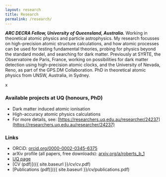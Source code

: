 ```yaml
---
layout: research
title: Research
permalink: /research/
---
```

**_ARC DECRA Fellow, University of Queensland, Australia._**
Working in theoretical atomic physics and particle astrophysics. My research focusses on high-precision atomic structure calculations, and how atomic processes can be used for testing fundamental theories, probing for physics beyond the standard model, and searching for dark matter.
Previously at SYRTE, the Observatoire de Paris, France, working on possibilities for dark matter detection using high-precision atomic clocks, and the University of Nevada, Reno, as part of the GPS.DM Collaboration.
PhD in theoretical atomic physics from UNSW, Australia, in Sydney.

x

### Available projects at UQ (honours, PhD)
 * Dark matter induced atomic ionisation
 * High-accuracy atomic physics calculations
 * For more details, see: [https://researchers.uq.edu.au/researcher/24237](https://researchers.uq.edu.au/researcher/24237)

### Links
 * ORCiD: [orcid.org/0000-0002-0345-6375](https://orcid.org/0000-0002-0345-6375)
 * arXiv profile (all papers, free downloads): [arxiv.org/a/roberts_b_1](https://arxiv.org/a/roberts_b_1.html)
 * [UQ page](https://researchers.uq.edu.au/researcher/24237)
 * [CV (pdf)]({{ site.baseurl }}/cv/cv.pdf)
 * [Publications (pdf)]({{ site.baseurl }}/cv/publications.pdf)
